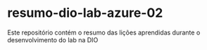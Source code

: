 # resumo-dio-lab-azure-02
Este repositório contém o resumo das lições aprendidas durante o desenvolvimento do lab na DIO
